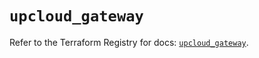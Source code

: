 # `upcloud_gateway`

Refer to the Terraform Registry for docs: [`upcloud_gateway`](https://registry.terraform.io/providers/upcloudltd/upcloud/5.24.1/docs/resources/gateway).
